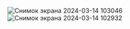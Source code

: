 ![Снимок экрана 2024-03-14 103046](https://github.com/AleksandrB1983/battery/assets/143102393/547029cc-a52e-494b-82aa-03a2e52e17d1)
![Снимок экрана 2024-03-14 102932](https://github.com/AleksandrB1983/battery/assets/143102393/0ce1bdaa-d19d-46a1-8479-d43be1610735)
